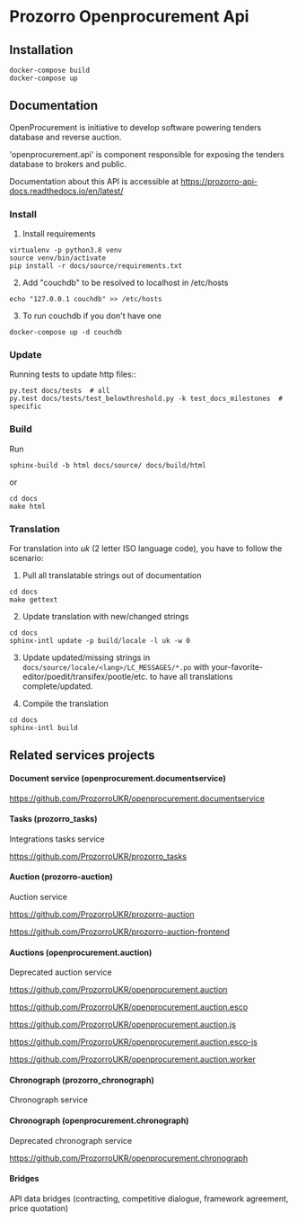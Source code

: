 # Prozorro Openprocurement Api


## Installation

```
docker-compose build
docker-compose up
```

## Documentation

OpenProcurement is initiative to develop software 
powering tenders database and reverse auction.

'openprocurement.api' is component responsible for 
exposing the tenders database to brokers and public.

Documentation about this API is accessible at
https://prozorro-api-docs.readthedocs.io/en/latest/

### Install

1. Install requirements

```
virtualenv -p python3.8 venv
source venv/bin/activate
pip install -r docs/source/requirements.txt
```

2. Add "couchdb" to be resolved to localhost in /etc/hosts

```
echo "127.0.0.1 couchdb" >> /etc/hosts
```

3. To run couchdb if you don't have one

```
docker-compose up -d couchdb
```

### Update

Running tests to update http files::

```
py.test docs/tests  # all
py.test docs/tests/test_belowthreshold.py -k test_docs_milestones  # specific
```

### Build

Run

```
sphinx-build -b html docs/source/ docs/build/html
```

or

```
cd docs
make html
```

### Translation

For translation into *uk* (2 letter ISO language code), you have to follow the scenario:

1. Pull all translatable strings out of documentation

```
cd docs
make gettext
```

2. Update translation with new/changed strings

```
cd docs
sphinx-intl update -p build/locale -l uk -w 0
```

3. Update updated/missing strings in `docs/source/locale/<lang>/LC_MESSAGES/*.po` with your-favorite-editor/poedit/transifex/pootle/etc. to have all translations complete/updated.

4. Compile the translation

```
cd docs
sphinx-intl build
```


## Related services projects

#### Document service (openprocurement.documentservice)

https://github.com/ProzorroUKR/openprocurement.documentservice

#### Tasks (prozorro_tasks)

Integrations tasks service

https://github.com/ProzorroUKR/prozorro_tasks

#### Auction (prozorro-auction)

Auction service

https://github.com/ProzorroUKR/prozorro-auction

https://github.com/ProzorroUKR/prozorro-auction-frontend

#### Auctions (openprocurement.auction)

Deprecated auction service

https://github.com/ProzorroUKR/openprocurement.auction

https://github.com/ProzorroUKR/openprocurement.auction.esco

https://github.com/ProzorroUKR/openprocurement.auction.js

https://github.com/ProzorroUKR/openprocurement.auction.esco-js

https://github.com/ProzorroUKR/openprocurement.auction.worker

#### Chronograph (prozorro_chronograph)

Chronograph service

#### Chronograph (openprocurement.chronograph)

Deprecated chronograph service

https://github.com/ProzorroUKR/openprocurement.chronograph

#### Bridges

API data bridges (contracting, competitive dialogue, framework agreement, price quotation)
